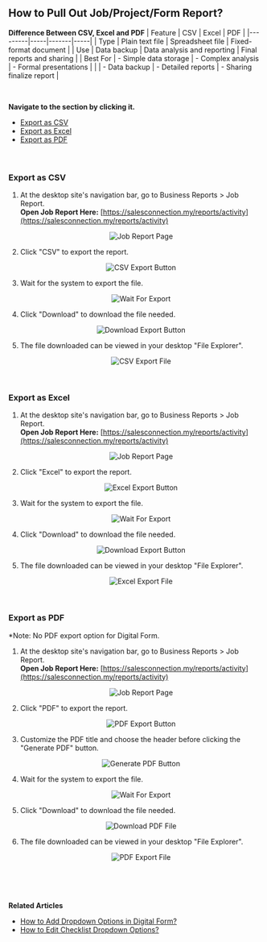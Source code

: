 ## How to Pull Out Job/Project/Form Report?
**Difference Between CSV, Excel and PDF**
| Feature | CSV | Excel | PDF |
|---------|-----|-------|-----|
| Type | Plain text file | Spreadsheet file | Fixed-format document |
| Use | Data backup | Data analysis and reporting | Final reports and sharing |
| Best For | - Simple data storage | - Complex analysis | - Formal presentations |
|  | - Data backup | - Detailed reports | - Sharing finalize report |

<br>

**Navigate to the section by clicking it.**<br>

- [Export as CSV](#section1)<br>
- [Export as Excel](#section2)<br>
- [Export as PDF](#section3)
<br><br><br>

<a id="section1"></a>
### Export as CSV
  1. At the desktop site's navigation bar, go to Business Reports > Job Report.<br>
     **Open Job Report Here:** [https://salesconnection.my/reports/activity](https://salesconnection.my/reports/activity)<br>

     <p align="center">
       <img src="img/Job_Report_Page.png" alt="Job Report Page">
     </p>

  2. Click "CSV" to export the report.<br>

     <p align="center">
       <img src="img/CSV_Export_Button.png" alt="CSV Export Button">
     </p>

  3. Wait for the system to export the file.<br>

     <p align="center">
       <img src="img/Wait_For_Export.png" alt="Wait For Export">
     </p>

  4. Click "Download" to download the file needed.<br>

     <p align="center">
       <img src="img/Download_Export_Button.png" alt="Download Export Button">
     </p>

  5. The file downloaded can be viewed in your desktop "File Explorer".<br>

     <p align="center">
       <img src="img/CSV_Export_File.png" alt="CSV Export File">
     </p>
     <br>

<a id="section2"></a>
### Export as Excel
  1. At the desktop site's navigation bar, go to Business Reports > Job Report.<br>
     **Open Job Report Here:** [https://salesconnection.my/reports/activity](https://salesconnection.my/reports/activity)<br>

     <p align="center">
       <img src="img/Job_Report_Page.png" alt="Job Report Page">
     </p>

  2. Click "Excel" to export the report.<br>

     <p align="center">
       <img src="img/Excel_Export_Button.png" alt="Excel Export Button">
     </p>

  3. Wait for the system to export the file.<br>

     <p align="center">
       <img src="img/Wait_For_Export.png" alt="Wait For Export">
     </p>

  4. Click "Download" to download the file needed.<br>

     <p align="center">
       <img src="img/Download_Export_Button.png" alt="Download Export Button">
     </p>

  5. The file downloaded can be viewed in your desktop "File Explorer".<br>

     <p align="center">
       <img src="img/Excel_Export_File.png" alt="Excel Export File">
     </p>
     <br>
     
<a id="section3"></a>
### Export as PDF
*Note: No PDF export option for Digital Form.<br>
  1. At the desktop site's navigation bar, go to Business Reports > Job Report.<br>
     **Open Job Report Here:** [https://salesconnection.my/reports/activity](https://salesconnection.my/reports/activity)<br>

     <p align="center">
       <img src="img/Job_Report_Page.png" alt="Job Report Page">
     </p>

  2. Click "PDF" to export the report.<br>

     <p align="center">
       <img src="img/PDF_Export_Button.png" alt="PDF Export Button">
     </p>

  3. Customize the PDF title and choose the header before clicking the "Generate PDF" button.<br>
  
     <p align="center">
       <img src="img/Generate_PDF_Button.png" alt="Generate PDF Button">
     </p>
  
  4. Wait for the system to export the file.<br>

     <p align="center">
       <img src="img/Wait_For_Export.png" alt="Wait For Export">
     </p>

  5. Click "Download" to download the file needed.<br>

     <p align="center">
       <img src="img/Download_PDF_File.png" alt="Download PDF File">
     </p>

  6. The file downloaded can be viewed in your desktop "File Explorer".<br>

     <p align="center">
       <img src="img/PDF_Export_File.png" alt="PDF Export File">
     </p>
     <br><br><br>



**Related Articles**<br>
- [How to Add Dropdown Options in Digital Form?](Add_Dropdown_Options.md)
- [How to Edit Checklist Dropdown Options?](Edit_Checklist_Dropdown_Options.md)
